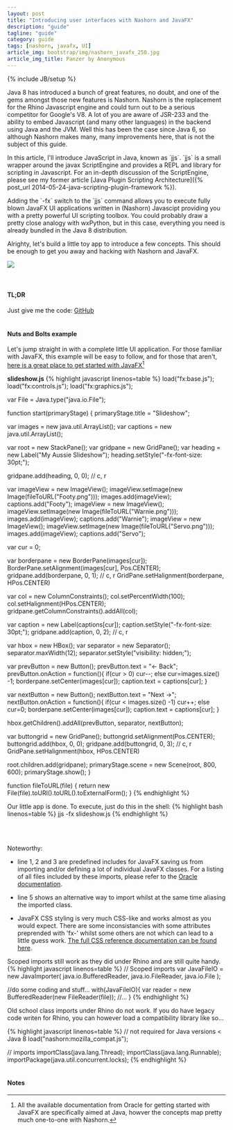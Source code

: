 ```yaml
---
layout: post
title: "Introducing user interfaces with Nashorn and JavaFX"
description: "guide"
tagline: "guide"
category: guide
tags: [nashorn, javafx, UI]
article_img: bootstrap/img/nashorn_javafx_250.jpg
article_img_title: Panzer by Anonymous
---
```

{% include JB/setup %}
<div class="intro">
<div class="intro-txt">
<p>
Java 8 has introduced a bunch of great features, no doubt, and one of the gems amongst those new features is Nashorn. Nashorn is the replacement for the Rhino Javascript engine and could turn out to be a serious competitor for Google's V8. A lot of you are aware of JSR-233 and the ability to embed Javascript (and many other languages) in the backend using Java and the JVM. Well this has been the case since Java 6, so although Nashorn makes many, many improvements here, that is not the subject of this guide.
</p>
<p>
In this article, I'll introduce JavaScript in Java, known as `jjs`. `jjs` is a small wrapper around the javax ScriptEngine and provides a REPL and library for scripting in Javascript. For an in-depth discussion of the ScriptEngine, please see my former article <span markdown="span">[Java Plugin Scripting Architecture]({% post_url 2014-05-24-java-scripting-plugin-framework %})</span>.
</p>
<p>
Adding the `-fx` switch to the `jjs` command allows you to execute fully blown JavaFX UI applications written in (Nashorn) Javascipt providing you with a pretty powerful UI scripting toolbox. You could probably draw a pretty close analogy with wxPython, but in this case, everything you need is already bundled in the Java 8 distribution.
</p>
<p>
Alrighty, let's build a little toy app to introduce a few concepts. This should be enough to get you away and hacking with Nashorn and JavaFX.
</p>
</div>
<div class="intro-img-border">
<div class="intro-img-bevel">
<div class="intro-img">
<img class="article-image" src="{{ASSET_PATH}}/{{page.article_img}}"/>
</div>
</div>
</div>
</div>

<br/>
<br/>


#### TL;DR
Just give me the code: [GitHub][1]
<br/>
<br/>


#### Nuts and Bolts example
Let's jump straight in with a complete little UI application. For those familiar with JavaFX, this example will be easy to follow, and for those that aren't, [here is a great place to get started with JavaFX][2][^1]


**slideshow.js**
{% highlight javascript linenos=table %}
load("fx:base.js");
load("fx:controls.js");
load("fx:graphics.js");

var File = Java.type("java.io.File");

function start(primaryStage) {
  primaryStage.title = "Slideshow";

  var images = new java.util.ArrayList();
  var captions = new java.util.ArrayList();

  var root = new StackPane();
  var gridpane = new GridPane();
  var heading = new Label("My Aussie Slideshow");
  heading.setStyle("-fx-font-size: 30pt;");

  gridpane.add(heading, 0, 0); // c, r

  var imageView = new ImageView();
  imageView.setImage(new Image(fileToURL("Footy.png")));
  images.add(imageView);
  captions.add("Footy");
  imageView = new ImageView();
  imageView.setImage(new Image(fileToURL("Warnie.png")));
  images.add(imageView);
  captions.add("Warnie");
  imageView = new ImageView();
  imageView.setImage(new Image(fileToURL("Servo.png")));
  images.add(imageView);
  captions.add("Servo");

  var cur = 0;

  var borderpane = new BorderPane(images[cur]);
  BorderPane.setAlignment(images[cur], Pos.CENTER);
  gridpane.add(borderpane, 0, 1); // c, r
  GridPane.setHalignment(borderpane, HPos.CENTER)

  var col = new ColumnConstraints();
  col.setPercentWidth(100);
  col.setHalignment(HPos.CENTER);
  gridpane.getColumnConstraints().addAll(col);

  var caption = new Label(captions[cur]);
  caption.setStyle("-fx-font-size: 30pt;");
  gridpane.add(caption, 0, 2); // c, r

  var hbox = new HBox();
  var separator = new Separator();
  separator.maxWidth(12);
  separator.setStyle("visibility: hidden;");

  var prevButton = new Button();
  prevButton.text = "<- Back";
  prevButton.onAction = function(){
    if(cur > 0)
      cur--;
    else
      cur=images.size() -1;
    borderpane.setCenter(images[cur]);
    caption.text = captions[cur];
  }

  var nextButton = new Button();
  nextButton.text = "Next ->";
  nextButton.onAction = function(){
    if(cur < images.size() -1)
      cur++;
    else
      cur=0;
    borderpane.setCenter(images[cur]);
    caption.text = captions[cur];
  }

  hbox.getChildren().addAll(prevButton, separator, nextButton);

  var buttongrid = new GridPane();
  buttongrid.setAlignment(Pos.CENTER);
  buttongrid.add(hbox, 0, 0);
  gridpane.add(buttongrid, 0, 3); // c, r
  GridPane.setHalignment(hbox, HPos.CENTER)

  root.children.add(gridpane);
  primaryStage.scene = new Scene(root, 800, 600);
  primaryStage.show();
}

function fileToURL(file) {
    return new File(file).toURI().toURL().toExternalForm();
}
{% endhighlight %}

Our little app is done. To execute, just do this in the shell:
{% highlight bash linenos=table %}
jjs -fx slideshow.js
{% endhighlight %}

<br/>
<br/>

Noteworthy:

 * line 1, 2 and 3 are predefined includes for JavaFX saving us from importing and/or defining a lot of individual JavaFX classes. For a listing of all files included by these imports, please refer to the [Oracle documentation][3].
 
 * line 5 shows an alternative way to import whilst at the same time aliasing the imported class.
 
 * JavaFX CSS styling is very much CSS-like and works almost as you would expect. There are some inconsistancies with some attributes preprended with 'fx-' whilst some others are not which can lead to a little guess work. [The full CSS reference documentation can be found here][4]. 


Scoped imports still work as they did under Rhino and are still quite handy.
{% highlight javascript linenos=table %}
 // Scoped imports
  var JavaFileIO = new JavaImporter(
    java.io.BufferedReader,
    java.io.FileReader,
    java.io.File
  );

  //do some coding and stuff...
  with(JavaFileIO){
    var reader = new BufferedReader(new FileReader(file));
    //...
  }
{% endhighlight %}


Old school class imports under Rhino do not work. If you do have legacy code writen for Rhino, you can however load a compatibility library like so...

{% highlight javascript linenos=table %}
// not required for Java versions < Java 8
load("nashorn:mozilla_compat.js");

// imports
importClass(java.lang.Thread);
importClass(java.lang.Runnable);
importPackage(java.util.concurrent.locks);
{% endhighlight %}
<br/>
<br/>





#### Notes
[^1]:All the available documentation from Oracle for getting started with JavaFX are specifically aimed at Java, howver the concepts map pretty much one-to-one with Nashorn.



[1]:https://github.com/benhowell/NashornJavafxExample
[2]:http://docs.oracle.com/javafx/2/get_started/jfxpub-get_started.htm
[3]:https://blogs.oracle.com/nashorn/entry/jjs_fx
[4]:http://docs.oracle.com/javafx/2/api/javafx/scene/doc-files/cssref.html
